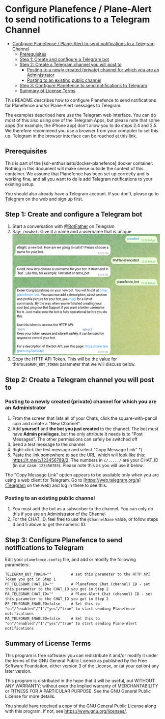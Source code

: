 # Configure Planefence / Plane-Alert to send notifications to a Telegram Channel

- [Configure Planefence / Plane-Alert to send notifications to a Telegram Channel](#configure-planefence--plane-alert-to-send-notifications-to-a-telegram-channel)
  - [Prerequisites](#prerequisites)
  - [Step 1: Create and configure a Telegram bot](#step-1-create-and-configure-a-telegram-bot)
  - [Step 2: Create a Telegram channel you will post to](#step-2-create-a-telegram-channel-you-will-post-to)
    - [Posting to a newly created (private) channel for which you are an Administrator](#posting-to-a-newly-created-private-channel-for-which-you-are-an-administrator)
    - [Posting to an existing public channel](#posting-to-an-existing-public-channel)
  - [Step 3: Configure Planefence to send notifications to Telegram](#step-3-configure-planefence-to-send-notifications-to-telegram)
  - [Summary of License Terms](#summary-of-license-terms)

This README describes how to configure Planefence to send notifications for Planefence and/or Plane-Alert messages to Telegram.

The examples described here use the Telegram web interface. You can do most of this also using one of the Telegram Apps, but please note that some apps (for example, the iPhone app) don't allow you to do steps 2.4 and 2.5. We therefore recommend you use a browser from your computer to set this up. Telegram in the browser interface can be reached [at this link](https://web.telegram.org/a/).

## Prerequisites

This is part of the [sdr-enthusiasts/docker-planefence] docker container. Nothing in this document will make sense outside the context of this container. We assume that Planefence has been set up correctly and is working fine, and all you want to do is add Telegram notifications to your existing setup.

You should also already have a Telegram account. If you don't, please go to [Telegram](https://web.telegram.org/a/) on the web and sign up first.

## Step 1: Create and configure a Telegram bot

1. Start a conversation with [@BotFather](https://web.telegram.org/a/#93372553) on Telegram
2. Say: `/newbot`. Give it a name and a username that is unique
![Create a bot](.img/telegram-new-bot.png)
3. Copy the HTTP API Token. This will be the value for the`TELEGRAM_BOT_TOKEN` parameter that we will discuss below.

## Step 2: Create a Telegram channel you will post to

### Posting to a newly created (private) channel for which you are an Administrator

1. From the screen that lists all of your Chats, click the square-with-pencil icon and create a "New Channel".
2. Add **yourself** and **the bot you just created** to the channel. The bot must have **Admin privileges**, but the only attribute it needs is to "Post Messages". The other permissions can safely be switched off
3. Send a test message to the channel
4. Right-click the test message and select "Copy Message Link" *)
5. Paste the link somewhere to see the URL, which will look like this: <https://t.me/c/123456789/2>. The numbers in `c/...../` are your CHAT_ID (in our case: `123456789`). Please note this as you  will use it below.

The "Copy Message Link" option appears to be available only when you are using a web client for Telegram. Go to [https://web.telegram.org/a](Telegram on the web) and log in there to see this.

### Posting to an existing public channel

1. You must add the bot as a subscriber to the channel. You can only do this if you are an Administrator of the Channel
2. For the CHAT_ID, feel free to use the `@ChannelName` value, or follow steps 4 and 5 above to get the numeric ID.

## Step 3: Configure Planefence to send notifications to Telegram

Edit your `planefence.config` file, and add or modify the following parameters:

```config
TELEGRAM_BOT_TOKEN=""         # set this parameter to the HTTP API Token you got in Step 1
PF_TELEGRAM_CHAT_ID=""        # Planefence Chat (channel) ID - set this parameter to the CHAT_ID you got in Step 2
PA_TELEGRAM_CHAT_ID=""        # Plane-Alert Chat (channel) ID - set this parameter to the CHAT_ID you got in Step 2
PF_TELEGRAM_ENABLED=false     # Set this to "on"/"enabled"/"1"/"yes"/"true" to start sending Planefence notifications
PA_TELEGRAM_ENABLED=false     # Set this to "on"/"enabled"/"1"/"yes"/"true" to start sending Plane-Alert notifications
```

## Summary of License Terms

This program is free software: you can redistribute it and/or modify
it under the terms of the GNU General Public License as published by
the Free Software Foundation, either version 3 of the License, or
(at your option) any later version.

This program is distributed in the hope that it will be useful,
but WITHOUT ANY WARRANTY; without even the implied warranty of
MERCHANTABILITY or FITNESS FOR A PARTICULAR PURPOSE.  See the
GNU General Public License for more details.

You should have received a copy of the GNU General Public License
along with this program.  If not, see <https://www.gnu.org/licenses/>.
